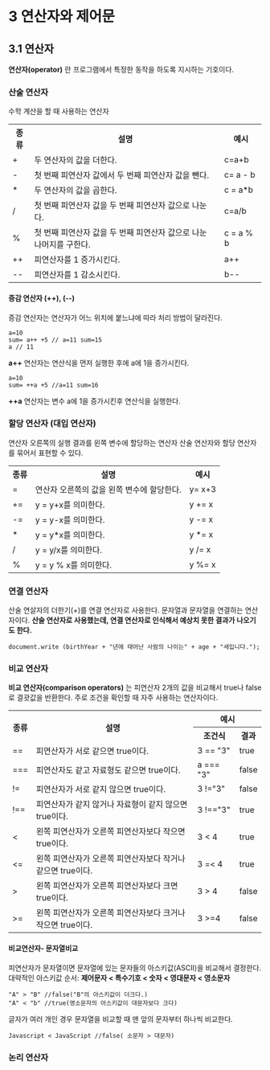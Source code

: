 # 3 연산자와 제어문

## 3.1 연산자
**연산자(operator)** 란 프로그램에서 특정한 동작을 하도록 지시하는 기호이다. 

### 산술 연산자
수학 계산을 할 때 사용하는 연산자
  <table>
    <tr>
      <th>종류</th>
      <th>설명</th>
      <th>예시</th>
    </tr>
    <tr>
      <td>+</td>
      <td>두 연산자의 값을 더한다.</td>
      <td>c=a+b</td>
    </tr>
    <tr>
      <td>-</td>
      <td>첫 번째 피연산자 값에서 두 번째 피연산자 값을 뺀다.</td>
      <td>c= a - b</td>
    </tr>
    <tr>
      <td>*</td>
      <td>두 연산자의 값을 곱한다.</td>
      <td>c = a*b</td>
    </tr>
    <tr>
      <td>/</td>
      <td>첫 번째 피연산자 값을 두 번째 피연산자 값으로 나눈다.</td>
      <td>c=a/b</td>
    </tr>
    <tr>
      <td>%</td>
      <td>첫 번째 피연산자 값을 두 번째 피연산자 값으로 나눈 나머지를 구한다.</td>
      <td>c = a % b</td>
    </tr>
    <tr>
      <td>++</td>
      <td>피연산자를 1 증가시킨다.</td>
      <td>a++</td>
    </tr>
    <tr>
      <td>--</td>
      <td>피연산자를 1 감소시킨다.</td>
      <td>b--</td>
    </tr>
  </table>

#### 증감 연산자 (++), (--)
증감 연산자는 연산자가 어느 위치에 붙느냐에 따라 처리 방법이 달라진다. 
```
a=10
sum= a++ +5 // a=11 sum=15
a // 11
```
**a++** 연산자는 연산식을 먼저 실행한 후에 a에 1을 증가시킨다. 
<br>
```
a=10
sum= ++a +5 //a=11 sum=16
```
**++a** 연산자는 변수 a에 1을 증가시킨후 연산식을 실행한다.

### 할당 연산자 (대입 연산자)
연산자 오른쪽의 실행 결과를 왼쪽 변수에 할당하는 연산자 산술 연산자와 할당 연산자를 묶어서 표현할 수 있다. 
  <table>
    <tr>
      <th>종류</th>
      <th>설명</th>
      <th>예시</th>
    </tr>
    <tr>
      <td>=</td>
      <td>연산자 오른쪽의 값을 왼쪽 변수에 할당한다.</td>
      <td>y= x+3</td>
    </tr>
    <tr>
      <td>+=</td>
      <td>y = y+x를 의미한다.</td>
      <td>y += x</td>
    </tr>
    <tr>
      <td>-=</td>
      <td>y = y-x를 의미한다.</td>
      <td>y -= x</td>
    </tr>
    <tr>
      <td>*</td>
      <td>y = y*x를 의미한다.</td>
      <td>y *= x</td>
    </tr>
    <tr>
      <td>/</td>
      <td>y = y/x를 의미한다.</td>
      <td>y /= x</td>
    </tr>
    <tr>
      <td>%</td>
      <td>y = y % x를 의미한다.</td>
      <td>y %= x</td>
    </tr>
  </table>

### 연결 연산자
산술 연살자의 더한기(+)를 연결 연산자로 사용한다. 문자열과 문자열을 연결하는 연산자이다. **산술 연산자로 사용했는데, 연결 연산자로 인식해서 예상치 못한 결과가 나오기도 한다.**
```
document.write (birthYear + "년에 태어난 사람의 나이는" + age + "세입니다.");
```

### 비교 연산자
**비교 연산자(comparison operators)** 는 피연산자 2개의 값을 비교해서 true나 false로 결괏값을 반환한다. 주로 조건을 확인할 때 자주 사용하는 연산자이다. 

<table>
  <tr>
    <th rowspan="2">종류</th>
    <th rowspan="2">설명</th>
    <th colspan="2">예시</th>
  </tr>
  <tr>
    <th>조건식</th>
    <th>결과</th>
  </tr>
  <tr>
    <td>==</td>
    <td>피연산자가 서로 같으면 true이다.</td>
    <td>3 == "3"</td>
    <td>true</td>
  </tr>
  <tr>
    <td>===</td>
    <td>피연산자도 같고 자료형도 같으면 true이다.</td>
    <td>a === "3"</td>
    <td>false</td>
  </tr>
  <tr>
    <td>!=</td>
    <td>피연산자가 서로 같지 않으면 true이다.</td>
    <td>3 !="3"</td>
    <td> false</td>
  </tr>
  <tr>
    <td>!==</td>
    <td>피연산자가 같지 않거나 자료형이 같지 않으면 true이다.</td>
    <td>3 !=="3"</td>
    <td>true</td>
  </tr>
  <tr>
    <td> < </td>
    <td>왼쪽 피연산자가 오른쪽 피연산자보다 작으면 true이다.</td>
    <td> 3 < 4 </td>
    <td> true </td>
  </tr>
  <tr>
    <td> <= </td>
    <td>왼쪽 피연산자가 오른쪽 피연산자보다 작거나 같으면 true이다.</td>
    <td> 3 =< 4 </td>
    <td> true</td>
  </tr>
  <tr>
    <td> > </td>
    <td> 왼쪽 피연산자가 오른쪽 피연산자보다 크면 true이다.</td>
    <td> 3 > 4</td>
    <td> false</td>
  </tr>
  <tr>
    <td>>=</td>
    <td>왼쪽 피연산자가 오른쪽 피연산자보다 크거나 작으면 true이다.</td>
    <td>3 >=4</td>
    <td> false </td>
  </tr>
</table>

#### 비교연산자- 문자열비교
피연산자가 문자열이면 문자열에 있는 문자들의 아스키값(ASCII)을 비교해서 결정한다. <br>
대략적인 아스키값 순서: **제어문자 < 특수기호 < 숫자 < 영대문자 < 영소문자**
```
"A" > "B" //false("B"의 아스키값이 더크다.)
"A" < "b" //true(영소문자의 아스키값이 대문자보다 크다)
```
글자가 여러 개인 경우 문자열을 비교할 때 맨 앞의 문자부터 하나씩 비교한다.
```
Javascript < JavaScript //false( 소문자 > 대문자)
```

### 논리 연산자

























